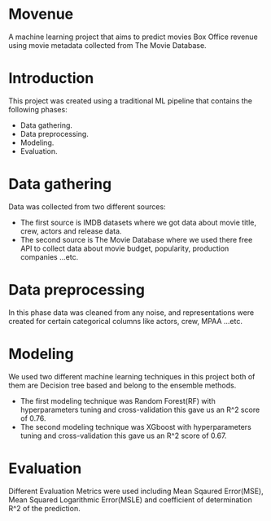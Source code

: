 # Movenue
A machine learning project that aims to predict movies Box Office revenue using movie metadata collected from The Movie Database.
# Introduction
  This project was created using a traditional ML pipeline that contains the following phases:
  - Data gathering.
  - Data preprocessing.
  - Modeling.
  - Evaluation.
# Data gathering
  Data was collected from two different sources:
  - The first source is IMDB datasets where we got data about movie title, crew, actors and release data.
  - The second source is The Movie Database where we used there free API to collect data about movie budget, popularity, production companies ...etc.
# Data preprocessing
  In this phase data was cleaned from any noise, and representations were created for certain categorical columns like actors, crew, MPAA ...etc.
# Modeling
  We used two different machine learning techniques in this project both of them are Decision tree based and belong to the ensemble methods.
  - The first modeling technique was Random Forest(RF) with hyperparameters tuning and cross-validation this gave us an R^2 score of 0.76.
  - The second modeling technique was XGboost with hyperparameters tuning and cross-validation this gave us an R^2 score of 0.67.
# Evaluation
  Different Evaluation Metrics were used including Mean Sqaured Error(MSE), Mean Squared Logarithmic Error(MSLE) and coefficient of determination R^2 of the prediction.
